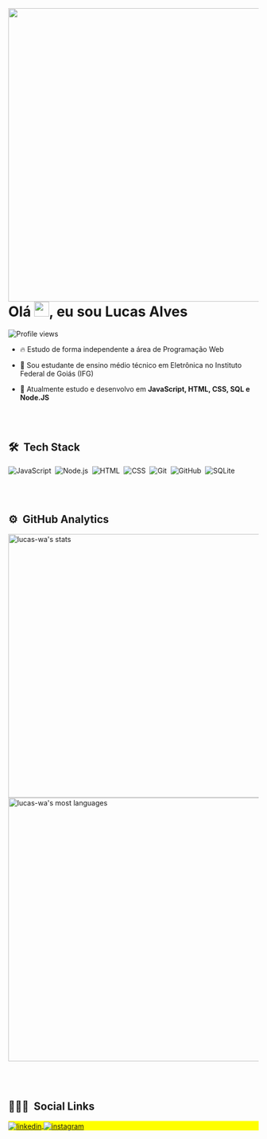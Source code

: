 <img align="right" height="590em" src="https://raw.githubusercontent.com/gist/lucas-wa/421d14d152b67148633754be8f8d6b8c/raw/dd1be4a44506a7bdb160ad72a7cedd3f0c2fa4c8/githubcard.svg"/>

<h1 align="left">Olá <img src="https://raw.githubusercontent.com/kaueMarques/kaueMarques/master/hi.gif" width="30px">, eu sou Lucas Alves</h1>

<p align="left"> <img src="https://komarev.com/ghpvc/?username=lucas-wa&color=yellow" alt="Profile views" /> </p>

- 🔥 Estudo de forma independente a área de Programação Web

- 🔭 Sou estudante de ensino médio técnico em Eletrônica no Instituto Federal de Goiás (IFG)

- 💬 Atualmente estudo e desenvolvo em **JavaScript, HTML, CSS, SQL e Node.JS**

<br><br>

## 🛠 &nbsp;Tech Stack

![JavaScript](https://img.shields.io/badge/-JavaScript-05122A?style=flat&logo=javascript)&nbsp;
![Node.js](https://img.shields.io/badge/-Node.js-05122A?style=flat&logo=node.js)&nbsp;
![HTML](https://img.shields.io/badge/-HTML-05122A?style=flat&logo=HTML5)&nbsp;
![CSS](https://img.shields.io/badge/-CSS-05122A?style=flat&logo=CSS3&logoColor=1572B6)&nbsp;
![Git](https://img.shields.io/badge/-Git-05122A?style=flat&logo=git)&nbsp;
![GitHub](https://img.shields.io/badge/-GitHub-05122A?style=flat&logo=github)&nbsp;
![SQLite](https://img.shields.io/badge/-SQLite-05122A?style=flat&logo=sqlite)&nbsp;

<br><br>

## ⚙️ &nbsp;GitHub Analytics

<p align="left">
<img width="530em" src="https://github-readme-stats.vercel.app/api?username=lucas-wa&show_icons=true&theme=vision-friendly-dark" alt="lucas-wa's stats"/>
<img width="530em" src="https://github-readme-stats.vercel.app/api/top-langs/?username=maykbrito&layout=compact&theme=vision-friendly-dark" alt="lucas-wa's most languages"/>
</p>

<br><br>

## 👨🏽‍🦲 &nbsp;Social Links

<p align="left" style="background:yellow">
<a href="https://www.linkedin.com/in/lucas-alves-238914222" target="_blank">
  <img align="center" src="https://img.shields.io/badge/-Lucas Alves-05122A?style=flat&logo=linkedin" alt="linkedin"/>
</a>
<a href="https://www.instagram.com/lucas_w.a" target="_blank">
 <img align="center" src="https://img.shields.io/badge/-lucas_w.a-05122A?style=flat&logo=instagram" alt="instagram"/>
</a>
</p>
